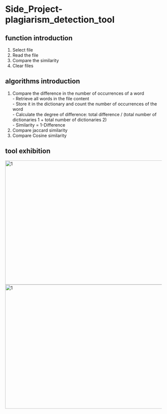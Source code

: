 # Side_Project-plagiarism_detection_tool
## function introduction
1. Select file
2. Read the file
3. Compare the similarity
4. Clear files
## algorithms introduction
1. Compare the difference in the number of occurrences of a word
<br> - Retrieve all words in the file content
<br> - Store it in the dictionary and count the number of occurrences of the word
<br> - Calculate the degree of difference: total difference / (total number of dictionaries 1 + total number of dictionaries 2)
<br> - Similarity = 1-Difference
2. Compare jaccard similarity
3. Compare Cosine similarity
## tool exhibition
<img src="https://user-images.githubusercontent.com/56544982/143400529-8bad8c8b-9460-49cf-b9c0-28404c37cc36.png" width = "600" height = "400" alt="1" align="center" />
<img src="https://user-images.githubusercontent.com/56544982/143402817-8e835c49-eb00-4c89-88af-24e3b7093bf5.png" width = "600" height = "400" alt="1" align="center" />




